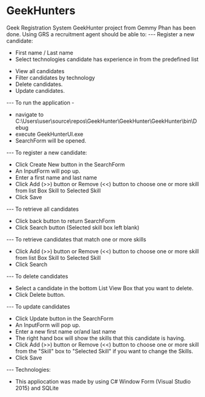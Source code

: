 # GeekHunters
Geek Registration System
GeekHunter project from Gemmy Phan has been done. 
Using GRS a recruitment agent should be able to:
--- Register a new candidate:
+ First name / Last name
+ Select technologies candidate has experience in from the predefined list
- View all candidates
- Filter candidates by technology
- Delete candidates.
- Update candidates.

--- To run the application -
+	navigate to C:\Users\user\source\repos\GeekHunter\GeekHunter\GeekHunter\bin\Debug
+	execute GeekHunterUI.exe
+ SearchForm will be opened.

--- To register a new candidate:
+	Click Create New button in the SearchForm
+ An InputForm  will pop up.
+	Enter a first name and last name
+ Click Add (>>) button or Remove (<<) button to choose one or more skill from list Box Skill to Selected Skill
+	Click Save

--- To retrieve all candidates
+ Click back button to return SearchForm
+	Click Search button (Selected skill box left blank)

--- To retrieve candidates that match one or more skills
+ Click Add (>>) button or Remove (<<) button to choose one or more skill from list Box Skill to Selected Skill
+	Click Search

--- To delete candidates
+ Select a candidate in the bottom List View Box that you want to delete.
+	Click Delete button.

--- To update candidates
+	Click Update button in the SearchForm
+ An InputForm  will pop up.
+	Enter a new first name or/and last name
+ The right hand box will show the skills that this candidate is having.
+ Click Add (>>) button or Remove (<<) button to choose one or more skill from the "Skill" box to "Selected Skill" if you want to change the Skills.
+	Click Save


--- Technologies:
+	This appliocation was made by using C# Window Form (Visual Studio 2015) and SQLite

